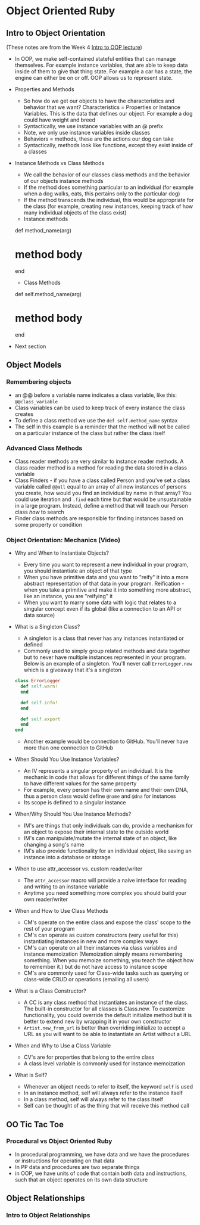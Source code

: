 # Object Oriented Ruby
## Intro to Object Orientation
(These notes are from the Week 4 [Intro to OOP lecture](https://docs.google.com/document/d/1oplSBW2D5CuAds6VR4SHLHh3UgJo7f-yBrFL8DNx_vQ/edit))
* In OOP, we make self-contained stateful entities that can manage themselves. For example instance variables, that are able to keep data inside of them to give that thing state. For example a car has a state, the engine can either be on or off. OOP allows us to represent state.

* Properties and Methods
  - So how do we get our objects to have the characteristics and behavior that we want? Characteristics = Properties or Instance Variables. This is the data that defines our object. For example a dog could have weight and breed
  - Syntactically, we use instance variables with an @ prefix
  - Note, we only use instance variables inside classes
  - Behaviors = methods, these are the actions our dog can take
  - Syntactically, methods look like functions, except they exist inside of a classes

* Instance Methods vs Class Methods
  - We call the behavior of our classes class methods and the behavior of our objects instance methods
  - If the method does something particular to an individual (for example when a dog walks, eats, this pertains only to the particular dog)
  - If the method transcends the individual, this would be appropriate for the class (for example, creating new instances, keeping track of how many individual objects of the class exist)
  - Instance methods

  def method_name(arg)
    # method body
  end
  - Class Methods

  def self.method_name(arg)
    # method body
  end

* Next section





## Object Models
### Remembering objects
* an @@ before a variable name indicates a class variable, like this: `@@class_variable`
* Class variables can be used to keep track of every instance the class creates
* To define a class method we use the `def self.method_name` syntax
* The self in this example is a reminder that the method will not be called on a particular instance of the class but rather the class itself

### Advanced Class Methods
* Class reader methods are very similar to instance reader methods. A class reader method is a method for reading the data stored in a class variable
* Class Finders - if you have a class called Person and you've set a class variable called `@@all` equal to an array of all new instances of persons you create, how would you find an individual by name in that array? You could use iteration and `.find` each time but that would be unsustainable in a large program. Instead, define a method that will teach our Person class *how* to search
* Finder class methods are responsible for finding instances based on some property or condition

### Object Orientation: Mechanics (Video)
* Why and When to Instantiate Objects?

   - Every time you want to represent a new individual in your program, you should instantiate an object of that type
   - When you have primitive data and you want to "reify" it into a more abstract representation of that data in your program. Reification - when you take a primitive and make it into something more abstract, like an instance, you are "reifying" it
   - When you want to marry some data with logic that relates to a singular concept even if its global (like a connection to an API or data source)

* What is a Singleton Class?

   - A singleton is a class that never has any instances instantiated or defined
   - Commonly used to simply group related methods and data together but to never have multiple instances represented in your program. Below is an example of a singleton. You'll never call `ErrorLogger.new` which is a giveaway that it's a singleton
   ``` Ruby
   class ErrorLogger
     def self.warn!
     end

     def self.info!
     end

     def self.export
     end
   end
   ```
   - Another example would be connection to GitHub. You'll never have more than one connection to GitHub

* When Should You Use Instance Variables?
   - An IV represents a singular property of an individual. It is the mechanic in code that allows for different things of the same family to have different values for the same property
   - For example, every person has their own name and their own DNA, thus a person class would define `@name` and `@dna` for instances
   - Its scope is defined to a singular instance

* When/Why Should You Use Instance Methods?
   - IM's are things that only individuals can do, provide a mechanism for an object to expose their internal state to the outside world
   - IM's can manipulate/mutate the internal state of an object, like changing a song's name
   - IM's also provide functionality for an individual object, like saving an instance into a database or storage

* When to use attr_accessor vs. custom reader/writer

   - The `attr_accessor` macro will provide a naive interface for reading and writing to an instance variable
   - Anytime you need something more complex you should build your own reader/writer

* When and How to Use Class Methods

   - CM's operate on the entire class and expose the class' scope to the rest of your program
   - CM's can operate as custom constructors (very useful for this) instantiating instances in new and more complex ways
   - CM's can operate on all their instances via class variables and instance memoization (Memoization simply means remembering something. When you memoize something, you teach the object how to remember it.) but do not have access to instance scope
   - CM's are commonly used for Class-wide tasks such as querying or class-wide CRUD or operations (emailing all users)

* What is a Class Constructor?

   - A CC is any class method that instantiates an instance of the class. The built-in constructor for all classes is Class.new. To customize functionality, you could override the default initialize method but it is better to extend new by wrapping it in your own constructor
   - `Artist.new_from_url` is better than overriding initialize to accept a URL as you will want to be able to instantiate an Artist without a URL

* When and Why to Use a Class Variable

   - CV's are for properties that belong to the entire class
   - A class level variable is commonly used for instance memoization

* What is Self?

   - Whenever an object needs to refer to itself, the keyword `self` is used
   - In an instance method, self will always refer to the instance itself
   - In a class method, self will always refer to the class itself
   - Self can be thought of as the thing that will receive this method call

## OO Tic Tac Toe
### Procedural vs Object Oriented Ruby
* In procedural programming, we have data and we have the procedures or instructions for operating on that data
* In PP data and procedures are two separate things
* in OOP, we have units of code that contain both data and instructions, such that an object operates on its own data structure
## Object Relationships
### Intro to Object Relationships

